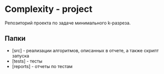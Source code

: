 # Complexity - project
Репозиторий проекта по задаче минимального k-разреза.

## Папки
- [src] - реализации алгоритмов, описанных в отчете, а также скрипт запуска
- [tests] - тесты
- [reports] - отчеты по тестам